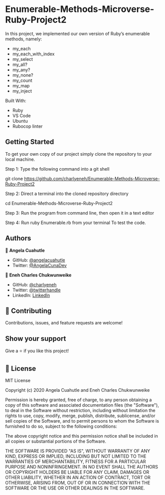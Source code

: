 # Enumerable-Methods-Microverse-Ruby-Project2
In this project, we implemented our own version of Ruby’s enumerable methods, namely:

- my_each
- my_each_with_index
- my_select
- my_all?
- my_any?
- my_none?
- my_count
- my_map
- my_inject

Built With:

- Ruby
- VS Code
- Ubuntu
- Rubocop linter

## Getting Started

To get your own copy of our project simply clone the repository to your local machine.

Step 1: Type the following command into a git shell

git clone https://github.com/charlyeneh/Enumerable-Methods-Microverse-Ruby-Project2

Step 2: Direct a terminal into the cloned repository directory

cd Enumerable-Methods-Microverse-Ruby-Project2

Step 3: Run the program from command line, then open it in a text editor

Step 4: Run ruby Enumerable.rb from your terminal To test the code.

## Authors

👤 **Angela Cuahutle**
- GitHub: [@angelacuahutle](https://github.com/angelacuahutle)
- Twitter: [@AngelaCunaDev](https://twitter.com/AngelaCunaDev) 

👤 **Eneh Charles Chukwunweike**

- GitHub: [@charlyeneh](https://github.com/charlyeneh)
- Twitter: [@twitterhandle](https://twitter.com/ProgrammerBaby?s=09)
- LinkedIn: [LinkedIn](https://www.linkedin.com/in/charles-chukwunweike-eneh-5345a2147)

## 🤝 Contributing

Contributions, issues, and feature requests are welcome!

## Show your support

Give a ⭐️ if you like this project!

## 📝 License

MIT License

Copyright (c) 2020 Angela Cuahutle and Eneh Charles Chukwunweike 

Permission is hereby granted, free of charge, to any person obtaining a copy
of this software and associated documentation files (the "Software"), to deal
in the Software without restriction, including without limitation the rights
to use, copy, modify, merge, publish, distribute, sublicense, and/or sell
copies of the Software, and to permit persons to whom the Software is
furnished to do so, subject to the following conditions:

The above copyright notice and this permission notice shall be included in all
copies or substantial portions of the Software.

THE SOFTWARE IS PROVIDED "AS IS", WITHOUT WARRANTY OF ANY KIND, EXPRESS OR
IMPLIED, INCLUDING BUT NOT LIMITED TO THE WARRANTIES OF MERCHANTABILITY,
FITNESS FOR A PARTICULAR PURPOSE AND NONINFRINGEMENT. IN NO EVENT SHALL THE
AUTHORS OR COPYRIGHT HOLDERS BE LIABLE FOR ANY CLAIM, DAMAGES OR OTHER
LIABILITY, WHETHER IN AN ACTION OF CONTRACT, TORT OR OTHERWISE, ARISING FROM,
OUT OF OR IN CONNECTION WITH THE SOFTWARE OR THE USE OR OTHER DEALINGS IN THE
SOFTWARE.
